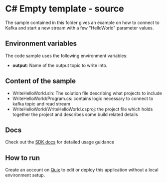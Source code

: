 # C# Empty template - source
The sample contained in this folder gives an example on how to connect to Kafka and start a new stream with a few "HelloWorld" parameter values.

## Environment variables

The code sample uses the following environment variables:

- **output**: Name of the output topic to write into.

## Content of the sample
- WriteHelloWorld.sln: The solution file describing what projects to include
- WriteHelloWorld/Program.cs: contains logic necessary to connect to kafka topic and read stream
- WriteHelloWorld/WriteHelloWorld.csproj: the project file which holds together the project and describes some build related details

## Docs
Check out the [SDK docs](https://quix.io/docs/sdk/introduction.html) for detailed usage guidance

## How to run
Create an account on [Quix](https://portal.platform.quix.ai/self-sign-up?xlink=github) to edit or deploy this application without a local environment setup.
